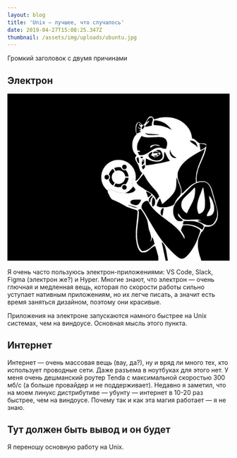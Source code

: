 ```yaml
---
layout: blog
title: 'Unix — лучшее, что случалось'
date: 2019-04-27T15:08:25.347Z
thumbnail: /assets/img/uploads/ubuntu.jpg
---
```

Громкий заголовок с двумя причинами

<!--more-->

## Электрон

<a href="/assets/img/uploads/ubuntu.jpg" class="image-link" title="Ubuntu" target="_blank"><img src="/assets/img/uploads/ubuntu.jpg" alt="Ubuntu"></a>

Я очень часто пользуюсь электрон-приложениями: VS Code, Slack, Figma (электрон же?) и Hyper. Многие знают, что электрон — очень глючная и медленная вещь, которая по скорости работы сильно уступает нативным приложениям, но их легче писать, а значит есть время заняться дизайном, поэтому они красивые.

Приложения на электроне запускаются намного быстрее на Unix системах, чем на виндоусе. Основная мысль этого пункта.

## Интернет

Интернет — очень массовая вещь (вау, да?), ну и вряд ли много тех, кто использует проводные сети. Даже разъема в ноутбуках для этого нет. У меня очень дешманский роутер Tenda с максимальной скоростью 300 мб/с (а больше провайдер и не поддерживает). Недавно я заметил, что на моем линукс дистрибутиве — убунту — интернет в 10-20 раз быстрее, чем на виндоусе. Почему так и как эта магия работает — я не знаю.

## Тут должен быть вывод и он будет

Я переношу основную работу на Unix.
